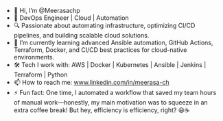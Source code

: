 - 👋 Hi, I’m @Meerasachp                                                                                                
- 🚀 DevOps Engineer | Cloud | Automation
- 🔍 Passionate about automating infrastructure, optimizing CI/CD pipelines, and building scalable cloud solutions.
- 🌱 I’m currently learning advanced Ansible automation, GitHub Actions, Terraform, Docker, and CI/CD best practices for cloud-native environments.
- 🛠️ Tech I work with:  AWS | Docker | Kubernetes | Ansible | Jenkins | Terraform | Python
- 📫 How to reach me:  www.linkedin.com/in/meerasa-ch
- ⚡ Fun fact:  One time, I automated a workflow that saved my team hours of manual work—honestly, my main motivation was to squeeze in an extra coffee break! But hey, efficiency is efficiency, right? 😆☕ 



